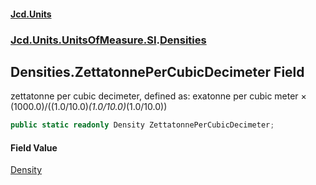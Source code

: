 #### [Jcd.Units](index.md 'index')
### [Jcd.Units.UnitsOfMeasure.SI](Jcd.Units.UnitsOfMeasure.SI.md 'Jcd.Units.UnitsOfMeasure.SI').[Densities](Densities.md 'Jcd.Units.UnitsOfMeasure.SI.Densities')

## Densities.ZettatonnePerCubicDecimeter Field

zettatonne per cubic decimeter, defined as: exatonne per cubic meter × (1000.0)/((1.0/10.0)*(1.0/10.0)*(1.0/10.0))

```csharp
public static readonly Density ZettatonnePerCubicDecimeter;
```

#### Field Value
[Density](Density.md 'Jcd.Units.UnitTypes.Density')